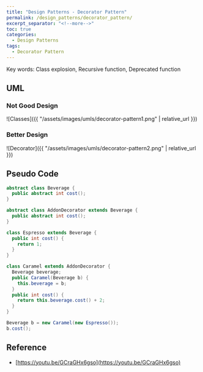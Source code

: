 ```yaml
---
title: "Design Patterns - Decorator Pattern"
permalink: /design_patterns/decorator_pattern/
excerpt_separator: "<!--more-->"
toc: true
categories:
  - Design Patterns
tags:
  - Decorator Pattern
---
```


Key words: Class explosion, Recursive function, Deprecated function

## UML  

### Not Good Design

![Classes]({{ "/assets/images/umls/decorator-pattern1.png" | relative_url }})

### Better Design

![Decorator]({{ "/assets/images/umls/decorator-pattern2.png" | relative_url }})

## Pseudo Code

```java
abstract class Beverage {
  public abstract int cost();
}

abstract class AddonDecorator extends Beverage {
  public abstract int cost();
}

class Espresso extends Beverage {
  public int cost() {
    return 1;
  }
}

class Caramel extends AddonDecorator {
  Beverage beverage;
  public Caramel(Beverage b) {
    this.beverage = b;
  }
  public int cost() {
    return this.beverage.cost() + 2;
  }
} 
```

```java
Beverage b = new Caramel(new Espresso());
b.cost();
```

## Reference

- [https://youtu.be/GCraGHx6gso](https://youtu.be/GCraGHx6gso)
